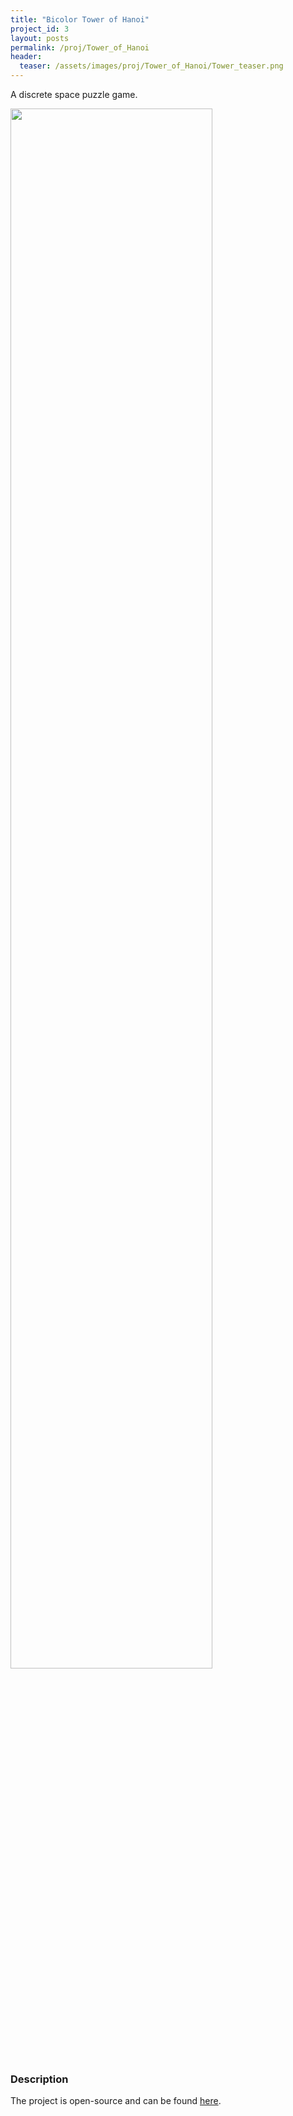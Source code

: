 ```yaml
---
title: "Bicolor Tower of Hanoi"
project_id: 3
layout: posts
permalink: /proj/Tower_of_Hanoi
header:
  teaser: /assets/images/proj/Tower_of_Hanoi/Tower_teaser.png
---
```


A discrete space puzzle game.

<img width="80%" src="{{ site.url }}{{ site.baseurl }}/assets/images/proj/Tower_of_Hanoi/Tower.png">

### Description

The project is open-source and can be found [here<i class="fab fa-fw fa-github"></i>](https://github.com/kothiga/Tower-of-Hanoi).
